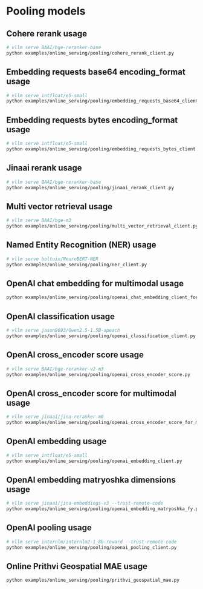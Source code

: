 # Pooling models

## Cohere rerank usage

```bash
# vllm serve BAAI/bge-reranker-base
python examples/online_serving/pooling/cohere_rerank_client.py
```

## Embedding requests base64 encoding_format usage

```bash
# vllm serve intfloat/e5-small
python examples/online_serving/pooling/embedding_requests_base64_client.py
```

## Embedding requests bytes encoding_format usage

```bash
# vllm serve intfloat/e5-small
python examples/online_serving/pooling/embedding_requests_bytes_client.py
```

## Jinaai rerank usage

```bash
# vllm serve BAAI/bge-reranker-base
python examples/online_serving/pooling/jinaai_rerank_client.py
```

## Multi vector retrieval usage

```bash
# vllm serve BAAI/bge-m3
python examples/online_serving/pooling/multi_vector_retrieval_client.py
```

## Named Entity Recognition (NER) usage

```bash
# vllm serve boltuix/NeuroBERT-NER
python examples/online_serving/pooling/ner_client.py
```

## OpenAI chat embedding for multimodal usage

```bash
python examples/online_serving/pooling/openai_chat_embedding_client_for_multimodal.py
```

## OpenAI classification usage

```bash
# vllm serve jason9693/Qwen2.5-1.5B-apeach
python examples/online_serving/pooling/openai_classification_client.py
```

## OpenAI cross_encoder score usage

```bash
# vllm serve BAAI/bge-reranker-v2-m3
python examples/online_serving/pooling/openai_cross_encoder_score.py
```

## OpenAI cross_encoder score for multimodal usage

```bash
# vllm serve jinaai/jina-reranker-m0
python examples/online_serving/pooling/openai_cross_encoder_score_for_multimodal.py
```

## OpenAI embedding usage

```bash
# vllm serve intfloat/e5-small
python examples/online_serving/pooling/openai_embedding_client.py
```

## OpenAI embedding matryoshka dimensions usage

```bash
# vllm serve jinaai/jina-embeddings-v3 --trust-remote-code
python examples/online_serving/pooling/openai_embedding_matryoshka_fy.py
```

## OpenAI pooling usage

```bash
# vllm serve internlm/internlm2-1_8b-reward --trust-remote-code
python examples/online_serving/pooling/openai_pooling_client.py
```

## Online Prithvi Geospatial MAE usage

```bash
python examples/online_serving/pooling/prithvi_geospatial_mae.py
```
